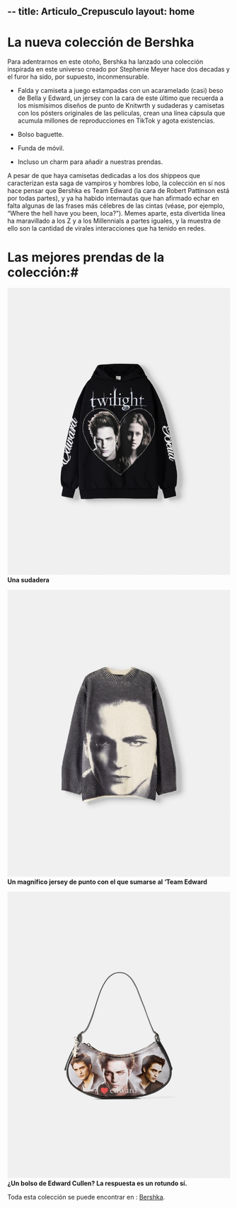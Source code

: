 --
title: Articulo_Crepusculo
layout: home
---
# La nueva colección de Bershka #
Para adentrarnos en este otoño, Bershka ha lanzado una colección inspirada en este universo creado por Stephenie Meyer hace dos decadas y el furor ha sido, por supuesto, inconmensurable.

- Falda y camiseta a juego estampadas con un acaramelado (casi) beso de Bella y Edward, un jersey con la cara de este último que recuerda a los mismísimos diseños de punto de Knitwrth y sudaderas y camisetas con los pósters originales de las películas, 
crean una línea cápsula que acumula millones de reproducciones en TikTok y agota existencias. 

- Bolso baguette.
- Funda de móvil.
- Incluso un charm para añadir a nuestras prendas.

A pesar de que haya camisetas dedicadas a los dos shippeos que caracterizan esta saga de vampiros y hombres lobo, 
la colección en sí nos hace pensar que Bershka es Team Edward (la cara de Robert Pattinson está por todas partes), y ya ha habido internautas que han afirmado echar en falta
algunas de las frases más célebres de las cintas (véase, por ejemplo, “Where the hell have you been, loca?”). Memes aparte, esta divertida línea ha maravillado a los Z y a los Millennials a partes iguales, 
y la muestra de ello son la cantidad de virales interacciones que ha tenido en redes.

# Las mejores prendas de la colección:#
![Sudadera](https://github.com/ainaramc/ainaramc.github.io/blob/main/CREPUSCULO/SUDADERA.jpg?raw=true)
**Una sudadera**

![Jersey](https://github.com/ainaramc/ainaramc.github.io/blob/main/CREPUSCULO/JERSEY.jpg?raw=true)
**Un magnífico jersey de punto con el que sumarse al ‘Team Edward**

![Bolso](https://github.com/ainaramc/ainaramc.github.io/blob/main/CREPUSCULO/BOLSO.jpg?raw=true)
**¿Un bolso de Edward Cullen? La respuesta es un rotundo sí.**

Toda esta colección se puede encontrar en :  [Bershka](https://www.bershka.com/es/mujer/ropa/twilight-c1010767984.html).
